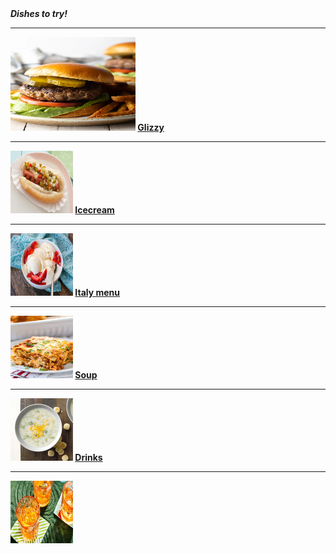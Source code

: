 <html>
 <head> <b> <i> Dishes to try! </i> 
  <hr/ >
  </head>
<img src="hamburgerecipe.jpeg" title="impossilbe burger filled with estrogen no go" width=200 height=150>
 <a href="https://www.foodnetwork.com/grilling/grilling-central-burgers-and-hot-dogs/top-hot-dogs">Glizzy</a>
  <hr/ >
 <img src="hotdogrecipe.jpeg" title="Glizzy worth gobbeling" width=100 height=100>
 <a href="https://barefeetinthekitchen.com/homemade-ice-cream-recipe/">Icecream</a>
   <hr/ >
<img src="icecreamrecipe.jpg" title="end your nice meal with some dessert." width=100 height=100>
 <a href="https://www.spendwithpennies.com/easy-homemade-lasagna/">Italy menu</a>
   <hr/ >
 <img src="lasagnarecipe.jpg" title="itsa me mr italy food i cookda meatball" width=100 height=100/>
 <a href="https://www.tasteofhome.com/collection/classic-homemade-soup-recipes/">Soup</a>
   <hr/ >
      <img src="image.png" title="i forgot what this was i didnt lable it:(" width=100 height=100>
 <a href="https://www.foodandwine.com/drinks/cocktail-recipes-2022">Drinks</a>
   <hr/ >
 <img src="cocktailrecipe.jpeg" title="Round on the house wash down the glizzy!" width=100 height=100>
 </html>
